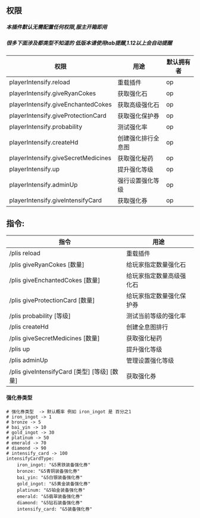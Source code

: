 ## 权限

##### 本插件默认无需配置任何权限,服主开箱即用

##### 很多下面涉及都类型不知道的 低版本请使用tab提醒,1.12以上会自动提醒

| 权限                                   | 用途         | 默认拥有者         |
|--------------------------------------|------------|---------------|
| playerIntensify.reload               | 重载插件       | op            |
| playerIntensify.giveRyanCokes        | 获取强化石      | op            |
| playerIntensify.giveEnchantedCokes   | 获取高级强化石    | op            |
| playerIntensify.giveProtectionCard   | 获取强化保护券    | op            |
| playerIntensify.probability          | 测试强化率      | op            |
| playerIntensify.createHd             | 创建强化排行全息图  | op            |
| playerIntensify.giveSecretMedicines  | 获取强化秘药     | op            |
| playerIntensify.up                   | 提升强化等级     | op            |
| playerIntensify.adminUp              | 强行设置强化等级   | op            |
| playerIntensify.giveIntensifyCard    | 获取强化券      | op            |

## 指令:

| 指令                                        | 用途           |
|-------------------------------------------|--------------|
| /plis reload                              | 重载插件         |
| /plis giveRyanCokes [数量]                  | 给玩家指定数量强化石   |
| /plis giveEnchantedCokes [数量]             | 给玩家指定数量高级强化石 |
| /plis giveProtectionCard [数量]             | 给玩家指定数量强化保护券 |
| /plis probability  [等级]                   | 测试当前等级的强化率   |
| /plis createHd                            | 创建全息图排行      |
| /plis giveSecretMedicines [数量]            | 获取强化秘药       |
| /plis up                                  | 提升强化等级       |
| /plis adminUp                             | 管理设置强化等级     |
| /plis giveIntensifyCard [类型] [等级] [数量]    | 获取强化券        |

#### 强化券类型

```
# 强化券类型  -> 默认概率 例如 iron_ingot 是 百分之1
# iron_ingot -> 1
# bronze -> 5
# bai_yin -> 10
# gold_ingot -> 30
# platinum -> 50
# emerald -> 70
# diamond -> 90
# intensify_card -> 100
intensifyCardType:
    iron_ingot: "&5黑铁装备强化券"
    bronze: "&5青铜装备强化券"
    bai_yin: "&5白银装备强化券"
    gold_ingot: "&5黄金装备强化券"
    platinum: "&5铂金装备强化券"
    emerald: "&5翡翠装备强化券"
    diamond: "&5钻石装备强化券"
    intensify_card: "&5装备强化券"
```